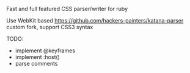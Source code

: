 Fast and full featured CSS parser/writer for ruby

Use WebKit based https://github.com/hackers-painters/katana-parser custom fork, support CSS3 syntax

TODO:
- implement @keyframes
- implement :host()
- parse comments
